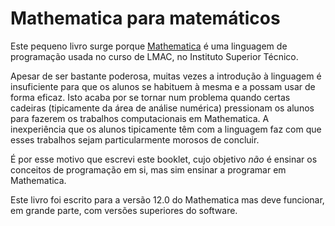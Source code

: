 # Mathematica para matemáticos

Este pequeno livro surge porque [Mathematica] é uma linguagem de programação usada no curso de LMAC, no Instituto Superior Técnico.

Apesar de ser bastante poderosa, muitas vezes a introdução à linguagem é insuficiente para que os alunos se habituem à mesma e a possam usar de forma eficaz.
Isto acaba por se tornar num problema quando certas cadeiras (tipicamente da área de análise numérica) pressionam os alunos para fazerem os trabalhos
computacionais em Mathematica. A inexperiência que os alunos tipicamente têm com a linguagem faz com que esses trabalhos sejam particularmente morosos de concluir.

É por esse motivo que escrevi este booklet, cujo objetivo *não* é ensinar os conceitos de programação em si, mas sim ensinar a programar em Mathematica.

Este livro foi escrito para a versão 12.0 do Mathematica mas deve funcionar, em grande parte, com versões superiores do software.

[Mathematica]: https://www.wolfram.com/mathematica/
